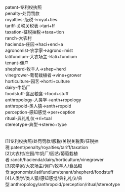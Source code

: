 patent-专利权执照<br>
penalty-处罚罚款<br>
royalties-版税->royal+ties<br>
tariff-关税关税表->tari+ff<br>
taxation-征税抽税->taxa+tion<br>
ranch-大农村<br>
hacienda-庄园->haci+end+a<br>
agronomist-农学家->agrono+mist<br>
latifundium-大农场主->lati+fundium<br>
tenant-佣户<br>
shepherd-牧羊人->shep+herd<br>
vinegrower-葡萄栽植者->vine+grower<br>
horticulture-园艺->horti+culture<br>
dairy-牛奶厂<br>
foodstuff-食品粮食->food+stuff<br>
anthropology-人类学->anth+ropology<br>
anthropoid-类人猿->anth+ropoid<br>
perception-感知感觉->per+ception<br>
ritual-典礼礼仪->ri+tual<br>
stereotype-典型->stereo+type<br>
<br>
<br>
[1]专利权执照/处罚罚款/版税/关税关税表/征税抽税:patent/penalty/royalties/tariff/taxation<br>
[2]大农村/庄园/牛奶厂/园艺/葡萄栽植者:ranch/hacienda/dairy/horticulture/vinegrower<br>
[3]农学家/大农场主/佣户/牧羊人/食品粮食:agronomist/latifundium/tenant/shepherd/foodstuff<br>
[4]人类学/类人猿/感知感觉/典礼礼仪/典型:anthropology/anthropoid/perception/ritual/stereotype<br>
<br>
<br>